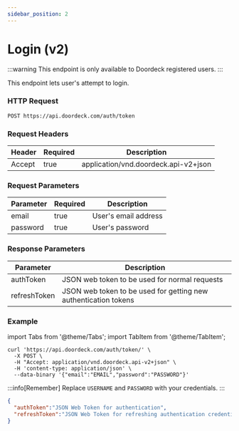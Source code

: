 ```yaml
---
sidebar_position: 2
---
```


# Login (v2)

:::warning
This endpoint is only available to Doordeck registered users.
:::

This endpoint lets user's attempt to login.

### HTTP Request

`POST https://api.doordeck.com/auth/token`

### Request Headers

| Header | Required | Description                          |
|--------|----------|--------------------------------------|
| Accept | true     | application/vnd.doordeck.api-v2+json |

### Request Parameters

| Parameter | Required | Description          |
|-----------|----------|----------------------|
| email     | true     | User's email address |
| password  | true     | User's password      |

### Response Parameters

| Parameter    | Description                                                     |
|--------------|-----------------------------------------------------------------|
| authToken    | JSON web token to be used for normal requests                   |
| refreshToken | JSON web token to be used for getting new authentication tokens |


### Example

import Tabs from '@theme/Tabs';
import TabItem from '@theme/TabItem';

<Tabs>
<TabItem value="request" label="Request">

```shell showLineNumbers title="CURL"
curl 'https://api.doordeck.com/auth/token/' \
  -X POST \
  -H "Accept: application/vnd.doordeck.api-v2+json" \
  -H 'content-type: application/json' \
  --data-binary '{"email":"EMAIL","password":"PASSWORD"}'
```

:::info[Remember]
Replace `USERNAME` and `PASSWORD` with your credentials.
:::

</TabItem>
<TabItem value="response" label="Response">

```json showLineNumbers title="JSON"
{
  "authToken":"JSON Web Token for authentication",
  "refreshToken":"JSON Web Token for refreshing authentication credentials"
}
```

</TabItem>
</Tabs>
